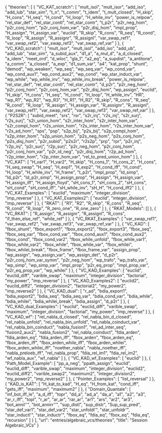 {
    "theories": [
        {
            "VC_KAT_scratch": [
                "mult_isol",
                "mult_isor",
                "add_iso",
                "add_lub",
                "star_sim",
                "t_n",
                "t_comm",
                "t_idem",
                "t_mult_closed",
                "H_skip",
                "H_cons",
                "H_seq",
                "H_cond",
                "H_loop",
                "H_while_inv",
                "power_is_relpow",
                "rel_star_def",
                "rel_star_contl",
                "rel_star_contr",
                "t_p2r",
                "p2r_neg_hom",
                "p2r_conj_hom",
                "p2r_conj_hom_var",
                "p2r_disj_hom",
                "impl_prop",
                "H_assign",
                "H_assign_var",
                "euclid",
                "R_skip",
                "R_cons",
                "R_seq",
                "R_cond",
                "R_loop",
                "R_assign",
                "R_assignr",
                "R_assignl",
                "var_swap_ref1",
                "var_swap_ref2",
                "var_swap_ref3",
                "var_swap_ref_var"
            ]
        },
        {
            "VC_KAD_scratch": [
                "mult_isor",
                "mult_isol",
                "add_iso",
                "add_ub",
                "add_lub",
                "star_sim",
                "a_subid_aux",
                "d1_a",
                "a_mul_d",
                "a_d_closed",
                "a_idem",
                "meet_ord",
                "d_wloc",
                "gla_1",
                "a2_eq",
                "a_supdist",
                "a_antitone",
                "a_comm",
                "a_closed",
                "a_exp",
                "d1_sum_var",
                "a4",
                "kat_prop",
                "shunt",
                "demod",
                "wp_weaken",
                "wp_seq",
                "wp_seq_var",
                "wp_cond_var",
                "wp_cond_aux1",
                "wp_cond_aux2",
                "wp_cond",
                "wp_star_induct_var",
                "wp_while",
                "wp_while_inv",
                "wp_while_inv_break",
                "power_is_relpow",
                "rel_star_def",
                "rel_star_contl",
                "rel_star_contr",
                "d_p2r",
                "p2r_neg_hom",
                "p2r_conj_hom",
                "p2r_conj_hom_var",
                "p2r_disj_hom",
                "wp_assign",
                "euclid",
                "H_skip",
                "H_cons",
                "H_seq",
                "H_cond",
                "H_loop",
                "H_while_inv",
                "HR",
                "wp_R1",
                "wp_R2",
                "wp_R3",
                "H_R1",
                "H_R2",
                "R_skip",
                "R_cons",
                "R_seq",
                "R_cond",
                "R_loop",
                "R_assign",
                "H_assign_var",
                "R_assignr",
                "R_assignl",
                "var_swap_ref1",
                "var_swap_ref2",
                "var_swap_ref3",
                "var_swap_ref_var"
            ]
        },
        {
            "P2S2R": [
                "subid_meet",
                "srs",
                "rsr",
                "s2r_inj",
                "r2s_inj",
                "s2r_surj",
                "r2s_surj",
                "s2r_union_hom",
                "s2r_inter_hom",
                "s2r_inter_hom_var",
                "s2r_compl_hom",
                "r2s_union_hom",
                "r2s_inter_hom",
                "r2s_inter_hom_var",
                "r2s_ad_hom",
                "sps",
                "psp",
                "s2p_bij",
                "p2s_bij",
                "s2p_compl_hom",
                "s2p_inter_hom",
                "s2p_union_hom",
                "p2s_neg_hom",
                "p2s_conj_hom",
                "p2s_disj_hom",
                "p2r_subid",
                "p2s2r",
                "r2s2p",
                "prp",
                "rpr",
                "p2r_inj",
                "r2p_inj",
                "p2r_surj",
                "r2p_surj",
                "p2r_neg_hom",
                "p2r_conj_hom",
                "p2r_conj_hom_var",
                "p2r_id_neg",
                "p2r_disj_hom",
                "r2p_ad_hom",
                "r2p_inter_hom",
                "r2p_inter_hom_var",
                "rel_to_pred_union_hom"
            ]
        },
        {
            "VC_KAT": [
                "H_var1",
                "H_var2",
                "H_skip",
                "H_cons_1",
                "H_cons_2",
                "H_cons",
                "H_seq_swap",
                "H_seq",
                "H_exp1",
                "H_exp2",
                "H_cond_iff",
                "H_cond",
                "H_loop",
                "H_while_inv",
                "H_frame",
                "t_p2r",
                "impl_prop",
                "Id_simp",
                "Id_p2r",
                "Id_p2r_simp",
                "H_assign_prop",
                "H_assign",
                "H_assign_var",
                "H_assign_iff",
                "H_assign_floyd",
                "sH_cons_1",
                "sH_cons_2",
                "sH_cons",
                "sH_cond",
                "sH_cond_iff",
                "sH_while_inv",
                "sH_H",
                "H_cond_iff2"
            ]
        },
        {
            "VC_KAT_Examples": [
                "euclid",
                "maximum",
                "integer_division",
                "imp_reverse"
            ]
        },
        {
            "VC_KAT_Examples2": [
                "euclid",
                "integer_division",
                "imp_reverse"
            ]
        },
        {
            "RKAT": [
                "R1",
                "R2",
                "R_skip",
                "R_cons",
                "R_seq",
                "R_cond",
                "R_loop",
                "R_zero_one",
                "R_one_zero"
            ]
        },
        {
            "RKAT_Models": []
        },
        {
            "VC_RKAT": [
                "R_assign",
                "R_assignr",
                "R_assignl",
                "R_cons",
                "if_then_else_ref",
                "while_ref"
            ]
        },
        {
            "VC_RKAT_Examples": [
                "var_swap_ref1",
                "var_swap_ref2",
                "var_swap_ref3",
                "var_swap_ref_var"
            ]
        },
        {
            "VC_KAD": [
                "fbox_shunt",
                "fbox_export1",
                "fbox_export2",
                "fbox_export3",
                "fbox_seq",
                "fbox_seq_var",
                "fbox_cond_var",
                "fbox_cond_aux1",
                "fbox_cond_aux2",
                "fbox_cond",
                "fbox_cond_var2",
                "fbox_while_unfold",
                "fbox_while_var1",
                "fbox_while_var2",
                "fbox_while",
                "fbox_while_var",
                "fbox_whilei",
                "fbox_whilei_break",
                "fbox_frame",
                "fbox_frame_var",
                "assign_prop",
                "wp_assign",
                "wp_assign_var",
                "wp_assign_det",
                "d_p2r",
                "p2r_conj_hom_var_symm",
                "p2r_neg_hom",
                "wp_trafo",
                "wp_trafo_var",
                "wp_simp",
                "wp_simp_var",
                "impl_prop",
                "p2r_eq_prop",
                "impl_prop_var",
                "p2r_eq_prop_var",
                "wp_whilei"
            ]
        },
        {
            "VC_KAD_Examples": [
                "euclid",
                "euclid_diff",
                "varible_swap",
                "maximum",
                "integer_division",
                "factorial",
                "my_power",
                "imp_reverse"
            ]
        },
        {
            "VC_KAD_Examples2": [
                "euclid2",
                "euclid_diff2",
                "integer_division2",
                "factorial2",
                "my_power2",
                "imp_reverse2"
            ]
        },
        {
            "VC_KAD_dual": [
                "r_ad",
                "bdia_export1",
                "bdia_export2",
                "bdia_seq",
                "bdia_seq_var",
                "bdia_cond_var",
                "bdia_while",
                "bdia_whilei",
                "bdia_whilei_break",
                "bdia_assign",
                "d_p2r"
            ]
        },
        {
            "VC_KAD_dual_Examples": [
                "euclid",
                "euclid_diff",
                "varible_swap",
                "maximum",
                "integer_division",
                "factorial",
                "my_power",
                "imp_reverse"
            ]
        },
        {
            "VC_KAD_wf": [
                "rel_nabla_d_closed",
                "rel_nabla_bin_d_closed",
                "rel_nabla_unfold",
                "rel_nabla_bin_unfold",
                "rel_nabla_coinduct_var",
                "rel_nabla_bin_coinduct",
                "nabla_fusion1",
                "rel_ad_inter_seq",
                "fusion2_aux2",
                "nabla_fusion2",
                "rel_nabla_coinduct",
                "fdia_arden",
                "fdia_arden_eq",
                "fdia_arden_iff",
                "fbox_arden",
                "fbox_arden_eq",
                "fbox_arden_iff",
                "fbox_arden_while_iff",
                "fbox_arden_whilei",
                "fbox_arden_whilei_iff",
                "noether_nabla",
                "nabla_noether_iff",
                "nabla_preloeb_iff",
                "rel_nabla_prop",
                "fdia_rel_im1",
                "fdia_rel_im2",
                "wf_nabla_aux",
                "wf_nabla"
            ]
        },
        {
            "VC_KAD_wf_Examples": [
                "euclid"
            ]
        },
        {
            "Path_Model_Example": [
                "pp_a_neg",
                "ppath_assign",
                "euclid",
                "euclid_diff",
                "varible_swap",
                "maximum",
                "integer_division",
                "euclid2",
                "euclid_diff2",
                "varible_swap2",
                "maximum2",
                "integer_division2",
                "my_power2",
                "imp_reverse2"
            ]
        },
        {
            "Pointer_Examples": [
                "list_reversal"
            ]
        },
        {
            "KAD_is_KAT": [
                "H_kat_to_kad",
                "H_eq",
                "H_from_kat",
                "cond_iff",
                "gets_iff",
                "maximum",
                "maximum2"
            ]
        },
        {
            "Domain_Quantale": [
                "inf_bot_iff_le",
                "a_d_iff",
                "topr",
                "dd_a",
                "ad_a",
                "da_a",
                "a1",
                "a2",
                "a3",
                "ar_r_iff",
                "topl",
                "r_ar",
                "ar_ar",
                "rar_ar",
                "ar1",
                "ars",
                "ar2",
                "ar3",
                "bot_annil''",
                "bot_annirr''",
                "sup_distl",
                "sup_distr",
                "Sup_sup_pred",
                "star_def_var1",
                "star_def_var2",
                "star_unfoldl'",
                "star_unfoldr'",
                "star_inductl'",
                "star_inductr'",
                "fbox_eq",
                "fdia_eq",
                "fbox_eq",
                "fdia_eq",
                "recursion"
            ]
        }
    ],
    "url": "entries/algebraic_vcs/theories",
    "title": "Session Algebraic_VCs"
}